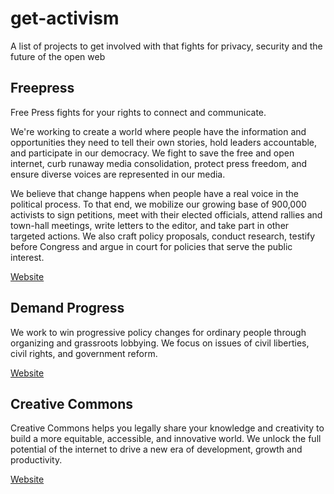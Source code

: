# get-activism
A list of projects to get involved with that fights for privacy, security and the future of the open web


## Freepress

Free Press fights for your rights to connect and communicate.

We're working to create a world where people have the information and opportunities they need to tell their own stories, hold leaders accountable, and participate in our democracy. We fight to save the free and open internet, curb runaway media consolidation, protect press freedom, and ensure diverse voices are represented in our media.

We believe that change happens when people have a real voice in the political process. To that end, we mobilize our growing base of 900,000 activists to sign petitions, meet with their elected officials, attend rallies and town-hall meetings, write letters to the editor, and take part in other targeted actions. We also craft policy proposals, conduct research, testify before Congress and argue in court for policies that serve the public interest.

[Website](https://www.freepress.net/)

## Demand Progress

We work to win progressive policy changes for ordinary people through organizing and grassroots lobbying. We focus on issues of civil liberties, civil rights, and government reform.

[Website](https://demandprogress.org/)

## Creative Commons

Creative Commons helps you legally share your knowledge and creativity to build a more equitable, accessible, and innovative world. We unlock the full potential of the internet to drive a new era of development, growth and productivity.

[Website](https://creativecommons.org/)
